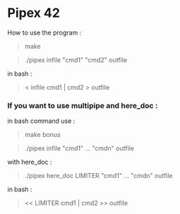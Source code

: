 # Pipex 42

How to use the program :

> make

> ./pipex infile "cmd1" "cmd2" outfile
 
in bash :

> < infile cmd1 | cmd2 > outfile

### If you want to use multipipe and here_doc :

in bash command use :

> make bonus

> ./pipex infile "cmd1" ... "cmdn" outfile

with here_doc :

> ./pipex here_doc LIMITER "cmd1" ... "cmdn" outfile

in bash :

> << LIMITER cmd1 | cmd2 >> outfile
